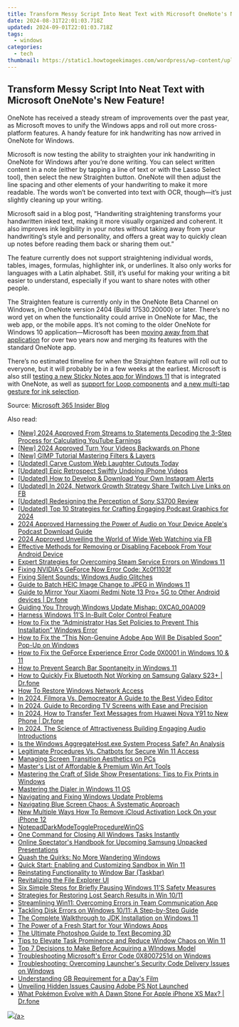 ```yaml
---
title: Transform Messy Script Into Neat Text with Microsoft OneNote's New Feature!
date: 2024-08-31T22:01:03.718Z
updated: 2024-09-01T22:01:03.718Z
tags:
  - windows
categories:
  - tech
thumbnail: https://static1.howtogeekimages.com/wordpress/wp-content/uploads/2023/08/microsoft-onenote-logo-1.jpg
---
```


## Transform Messy Script Into Neat Text with Microsoft OneNote's New Feature!

OneNote has received a steady stream of improvements over the past year, as Microsoft moves to unify the Windows apps and roll out more cross-platform features. A handy feature for ink handwriting has now arrived in OneNote for Windows.

 Microsoft is now testing the ability to straighten your ink handwriting in OneNote for Windows after you’re done writing. You can select written content in a note (either by tapping a line of text or with the Lasso Select tool), then select the new Straighten button. OneNote will then adjust the line spacing and other elements of your handwriting to make it more readable. The words won’t be converted into text with OCR, though—it’s just slightly cleaning up your writing.

 Microsoft said in a blog post, “Handwriting straightening transforms your handwritten inked text, making it more visually organized and coherent. It also improves ink legibility in your notes without taking away from your handwriting’s style and personality, and offers a great way to quickly clean up notes before reading them back or sharing them out.”

 The feature currently does not support straightening individual words, tables, images, formulas, highlighter ink, or underlines. It also only works for languages with a Latin alphabet. Still, it’s useful for making your writing a bit easier to understand, especially if you want to share notes with other people.

 The Straighten feature is currently only in the OneNote Beta Channel on Windows, in OneNote version 2404 (Build 17530.20000) or later. There’s no word yet on when the functionality could arrive in OneNote for Mac, the web app, or the mobile apps. It’s not coming to the older OneNote for Windows 10 application—Microsoft has been [moving away from that application](https://fox-hovers.techidaily.com/in-2024-elite-story-creation-centers-avoiding-the-ordinary-top-8/) for over two years now and merging its features with the standard OneNote app.

 There’s no estimated timeline for when the Straighten feature will roll out to everyone, but it will probably be in a few weeks at the earliest. Microsoft is also still [testing a new Sticky Notes app for Windows 11](https://extra-information.techidaily.com/top-tactics-podcast-recording-on-ios-devices-for-voice-broadcasts/) that is integrated with OneNote, as well as [support for Loop components](https://insider.microsoft365.com/en-us/blog/collaborate-using-loop-components-in-onenote) and [a new multi-tap gesture for ink selection](https://insider.microsoft365.com/en-us/blog/introducing-the-ink-selection-multi-tap-gesture-in-onenote-on-windows).

 Source: [Microsoft 365 Insider Blog](https://insider.microsoft365.com/en-us/blog/enhance-your-inking-with-handwriting-straightening-in-onenote-on-windows)

<ins class="adsbygoogle"
     style="display:block"
     data-ad-format="autorelaxed"
     data-ad-client="ca-pub-7571918770474297"
     data-ad-slot="1223367746"></ins>



<ins class="adsbygoogle"
     style="display:block"
     data-ad-client="ca-pub-7571918770474297"
     data-ad-slot="8358498916"
     data-ad-format="auto"
     data-full-width-responsive="true"></ins>

<span class="atpl-alsoreadstyle">Also read:</span>
<div><ul>
<li><a href="https://eaxpv-info.techidaily.com/new-2024-approved-from-streams-to-statements-decoding-the-3-step-process-for-calculating-youtube-earnings/"><u>[New] 2024 Approved  From Streams to Statements  Decoding the 3-Step Process for Calculating YouTube Earnings</u></a></li>
<li><a href="https://fox-helps.techidaily.com/new-2024-approved-turn-your-videos-backwards-on-phone/"><u>[New] 2024 Approved  Turn Your Videos Backwards on Phone</u></a></li>
<li><a href="https://some-knowledge.techidaily.com/new-gimp-tutorial-mastering-filters-and-layers/"><u>[New] GIMP Tutorial  Mastering Filters & Layers</u></a></li>
<li><a href="https://fox-links.techidaily.com/updated-carve-custom-web-laughter-cutouts-today/"><u>[Updated] Carve Custom Web Laughter Cutouts Today</u></a></li>
<li><a href="https://fox-blue.techidaily.com/updated-epic-retrospect-swiftly-undoing-iphone-videos/"><u>[Updated] Epic Retrospect  Swiftly Undoing iPhone Videos</u></a></li>
<li><a href="https://some-knowledge.techidaily.com/updated-how-to-develop-and-download-your-own-instagram-alerts/"><u>[Updated] How to Develop & Download Your Own Instagram Alerts</u></a></li>
<li><a href="https://facebook-video-content.techidaily.com/updated-in-2024-network-growth-strategy-share-twitch-live-links-on-fb/"><u>[Updated] In 2024, Network Growth Strategy  Share Twitch Live Links on FB</u></a></li>
<li><a href="https://extra-approaches.techidaily.com/updated-redesigning-the-perception-of-sony-s3700-review/"><u>[Updated] Redesigning the Perception of Sony S3700 Review</u></a></li>
<li><a href="https://fox-boxes.techidaily.com/updated-top-10-strategies-for-crafting-engaging-podcast-graphics-for-2024/"><u>[Updated] Top 10 Strategies for Crafting Engaging Podcast Graphics for 2024</u></a></li>
<li><a href="https://some-techniques.techidaily.com/2024-approved-harnessing-the-power-of-audio-on-your-device-apples-podcast-download-guide/"><u>2024 Approved  Harnessing the Power of Audio on Your Device  Apple's Podcast Download Guide</u></a></li>
<li><a href="https://facebook-video-content.techidaily.com/2024-approved-unveiling-the-world-of-wide-web-watching-via-fb/"><u>2024 Approved  Unveiling the World of Wide Web Watching via FB</u></a></li>
<li><a href="https://techno-recovery.techidaily.com/effective-methods-for-removing-or-disabling-facebook-from-your-android-device/"><u>Effective Methods for Removing or Disabling Facebook From Your Android Device</u></a></li>
<li><a href="https://windows11.techidaily.com/expert-strategies-for-overcoming-steam-service-errors-on-windows-11/"><u>Expert Strategies for Overcoming Steam Service Errors on Windows 11</u></a></li>
<li><a href="https://windows11.techidaily.com/fixing-nvidias-geforce-now-error-code-xc0f1103f/"><u>Fixing NVIDIA's GeForce Now Error Code: Xc0f1103f</u></a></li>
<li><a href="https://windows11.techidaily.com/fixing-silent-sounds-windows-audio-glitches/"><u>Fixing Silent Sounds: Windows Audio Glitches</u></a></li>
<li><a href="https://windows11.techidaily.com/guide-to-batch-heic-image-change-to-jpeg-in-windows-11/"><u>Guide to Batch HEIC Image Change to JPEG in Windows 11</u></a></li>
<li><a href="https://screen-mirror.techidaily.com/guide-to-mirror-your-xiaomi-redmi-note-13-proplus-5g-to-other-android-devices-drfone-by-drfone-android/"><u>Guide to Mirror Your Xiaomi Redmi Note 13 Pro+ 5G to Other Android devices | Dr.fone</u></a></li>
<li><a href="https://windows11.techidaily.com/guiding-you-through-windows-update-mishap-0xca000a009/"><u>Guiding You Through Windows Update Mishap: 0XCA0_00A009</u></a></li>
<li><a href="https://windows11.techidaily.com/harness-windows-11s-in-built-color-control-feature/"><u>Harness Windows 11’S In-Built Color Control Feature</u></a></li>
<li><a href="https://windows11.techidaily.com/how-to-fix-the-administrator-has-set-policies-to-prevent-this-installation-windows-error/"><u>How to Fix the “Administrator Has Set Policies to Prevent This Installation” Windows Error</u></a></li>
<li><a href="https://windows11.techidaily.com/how-to-fix-the-this-non-genuine-adobe-app-will-be-disabled-soon-pop-up-on-windows/"><u>How to Fix the “This Non-Genuine Adobe App Will Be Disabled Soon” Pop-Up on Windows</u></a></li>
<li><a href="https://windows11.techidaily.com/how-to-fix-the-geforce-experience-error-code-0x0001-in-windows-10-and-11/"><u>How to Fix the GeForce Experience Error Code 0X0001 in Windows 10 & 11</u></a></li>
<li><a href="https://windows11.techidaily.com/how-to-prevent-search-bar-spontaneity-in-windows-11/"><u>How to Prevent Search Bar Spontaneity in Windows 11</u></a></li>
<li><a href="https://howto.techidaily.com/how-to-quickly-fix-bluetooth-not-working-on-samsung-galaxy-s23plus-drfone-by-drfone-fix-android-problems-fix-android-problems/"><u>How to Quickly Fix Bluetooth Not Working on Samsung Galaxy S23+ | Dr.fone</u></a></li>
<li><a href="https://windows11.techidaily.com/how-to-restore-windows-network-access/"><u>How To Restore Windows Network Access</u></a></li>
<li><a href="https://screen-video-capture.techidaily.com/in-2024-filmora-vs-democreator-a-guide-to-the-best-video-editor/"><u>In 2024, Filmora Vs. Democreator  A Guide to the Best Video Editor</u></a></li>
<li><a href="https://screen-mirroring-recording.techidaily.com/in-2024-guide-to-recording-tv-screens-with-ease-and-precision/"><u>In 2024, Guide to Recording TV Screens with Ease and Precision</u></a></li>
<li><a href="https://android-transfer.techidaily.com/in-2024-how-to-transfer-text-messages-from-huawei-nova-y91-to-new-phone-drfone-by-drfone-transfer-from-android-transfer-from-android/"><u>In 2024, How to Transfer Text Messages from Huawei Nova Y91 to New Phone | Dr.fone</u></a></li>
<li><a href="https://some-skills.techidaily.com/in-2024-the-science-of-attractiveness-building-engaging-audio-introductions/"><u>In 2024, The Science of Attractiveness  Building Engaging Audio Introductions</u></a></li>
<li><a href="https://windows11.techidaily.com/is-the-windows-aggregatehostexe-system-process-safe-an-analysis/"><u>Is the Windows AggregateHost.exe System Process Safe? An Analysis</u></a></li>
<li><a href="https://windows11.techidaily.com/legitimate-procedures-vs-chatbots-for-secure-win-11-access/"><u>Legitimate Procedures Vs. Chatbots for Secure Win 11 Access</u></a></li>
<li><a href="https://windows11.techidaily.com/managing-screen-transition-aesthetics-on-pcs/"><u>Managing Screen Transition Aesthetics on PCs</u></a></li>
<li><a href="https://extra-tips.techidaily.com/masters-list-of-affordable-and-premium-win-art-tools/"><u>Master's List of Affordable & Premium Win Art Tools</u></a></li>
<li><a href="https://windows11.techidaily.com/mastering-the-craft-of-slide-show-presentations-tips-to-fix-prints-in-windows/"><u>Mastering the Craft of Slide Show Presentations: Tips to Fix Prints in Windows</u></a></li>
<li><a href="https://windows11.techidaily.com/mastering-the-dialer-in-windows-11-os/"><u>Mastering the Dialer in Windows 11 OS</u></a></li>
<li><a href="https://windows11.techidaily.com/navigating-and-fixing-windows-update-problems/"><u>Navigating and Fixing Windows Update Problems</u></a></li>
<li><a href="https://windows11.techidaily.com/navigating-blue-screen-chaos-a-systematic-approach/"><u>Navigating Blue Screen Chaos: A Systematic Approach</u></a></li>
<li><a href="https://activate-lock.techidaily.com/new-multiple-ways-how-to-remove-icloud-activation-lock-on-your-iphone-12-by-drfone-ios/"><u>New Multiple Ways How To Remove iCloud Activation Lock On your iPhone 12</u></a></li>
<li><a href="https://windows11.techidaily.com/notepaddarkmodetoggleprocedurewinos/"><u>NotepadDarkModeToggleProcedureWinOS</u></a></li>
<li><a href="https://windows11.techidaily.com/one-command-for-closing-all-windows-tasks-instantly/"><u>One Command for Closing All Windows Tasks Instantly</u></a></li>
<li><a href="https://tech-recovery.techidaily.com/online-spectators-handbook-for-upcoming-samsung-unpacked-presentations/"><u>Online Spectator's Handbook for Upcoming Samsung Unpacked Presentations</u></a></li>
<li><a href="https://windows11.techidaily.com/quash-the-quirks-no-more-wandering-windows/"><u>Quash the Quirks: No More Wandering Windows</u></a></li>
<li><a href="https://windows11.techidaily.com/quick-start-enabling-and-customizing-sandbox-in-win-11/"><u>Quick Start: Enabling and Customizing Sandbox in Win 11</u></a></li>
<li><a href="https://windows11.techidaily.com/reinstating-functionality-to-window-bar-taskbar/"><u>Reinstating Functionality to Window Bar (Taskbar)</u></a></li>
<li><a href="https://windows11.techidaily.com/revitalizing-the-file-explorer-ui/"><u>Revitalizing the File Explorer UI</u></a></li>
<li><a href="https://windows11.techidaily.com/six-simple-steps-for-briefly-pausing-windows-11s-safety-measures/"><u>Six Simple Steps for Briefly Pausing Windows 11'S Safety Measures</u></a></li>
<li><a href="https://windows11.techidaily.com/strategies-for-restoring-lost-search-results-in-win-1011/"><u>Strategies for Restoring Lost Search Results in Win 10/11</u></a></li>
<li><a href="https://windows11.techidaily.com/streamlining-win11-overcoming-errors-in-team-communication-app/"><u>Streamlining Win11: Overcoming Errors in Team Communication App</u></a></li>
<li><a href="https://windows11.techidaily.com/tackling-disk-errors-on-windows-1011-a-step-by-step-guide/"><u>Tackling Disk Errors on Windows 10/11: A Step-by-Step Guide</u></a></li>
<li><a href="https://windows11.techidaily.com/the-complete-walkthrough-to-jdk-installation-on-windows-11/"><u>The Complete Walkthrough to JDK Installation on Windows 11</u></a></li>
<li><a href="https://windows11.techidaily.com/the-power-of-a-fresh-start-for-your-windows-apps/"><u>The Power of a Fresh Start for Your Windows Apps</u></a></li>
<li><a href="https://extra-resources.techidaily.com/the-ultimate-photoshop-guide-to-text-becoming-3d/"><u>The Ultimate Photoshop Guide to Text Becoming 3D</u></a></li>
<li><a href="https://windows11.techidaily.com/tips-to-elevate-task-prominence-and-reduce-window-chaos-on-win-11/"><u>Tips to Elevate Task Prominence and Reduce Window Chaos on Win 11</u></a></li>
<li><a href="https://windows11.techidaily.com/top-7-decisions-to-make-before-acquiring-a-windows-model/"><u>Top 7 Decisions to Make Before Acquiring a WIndows Model</u></a></li>
<li><a href="https://windows11.techidaily.com/troubleshooting-microsofts-error-code-0x8007251d-on-windows/"><u>Troubleshooting Microsoft's Error Code 0X8007251d on Windows</u></a></li>
<li><a href="https://windows11.techidaily.com/troubleshooting-overcoming-launchers-security-code-delivery-issues-on-windows/"><u>Troubleshooting: Overcoming Launcher's Security Code Delivery Issues on Windows</u></a></li>
<li><a href="https://extra-information.techidaily.com/understanding-gb-requirement-for-a-days-film/"><u>Understanding GB Requirement for a Day's Film</u></a></li>
<li><a href="https://windows11.techidaily.com/unveiling-hidden-issues-causing-adobe-ps-not-launched/"><u>Unveiling Hidden Issues Causing Adobe PS Not Launched</u></a></li>
<li><a href="https://ios-pokemon-go.techidaily.com/what-pokemon-evolve-with-a-dawn-stone-for-apple-iphone-xs-max-drfone-by-drfone-virtual-ios/"><u>What Pokémon Evolve with A Dawn Stone For Apple iPhone XS Max? | Dr.fone</u></a></li>
</ul></div>

<!-- affiliate ads begin -->
<a href="https://store.nero.com/order/checkout.php?PRODS=4729507&QTY=1&AFFILIATE=108875&CART=1"><img src="https://www.nero.com/nero-com-wAssets/img/banners/2023/TIU/Nero_TuneItUp_Screen_2.webp" border="0">/a>
<!-- affiliate ads end -->